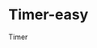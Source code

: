 # Timer-easy
Timer
<!DOCTYPE html>
<html lang="ja">
    <head>
        <meta charset="utf-8">
        <title>タイマー</title>
    </head>
<body>
    <div id="timer"></div>
    <script language="javascript">
        document.addEventListener('DOMContentLoaded',function(){},false);
        var Timer=function(sst,set,em,opd){
            this.sst=sst;
            this.set=set;
            this.em='終了！';
            this.opd='timer';
            //document.write(this.sst,this.set,this.em,this.opd);
        };
        
        //Timer.prototype.countDown=function(){}
        function calculateTime() {
            var sst = new Date(this.sst);  // セール開始日時
            var set = new Date(this.set);  // セール終了日時
 
            // タイマーを表示する対象要素
            var countDownTimer = document.getElementById(this.opd);
 
            var em = this.em;  // セール終了時のメッセージ
            var ctCD;  // 現在時刻
            var ust;  // 開始時刻までの残り時間
            var uft;  // 終了時刻までの残り時間
            var oneDay = 24 * 60 * 60 * 1000;  // 一日をミリ秒で表現した数値
            var d = 0;  // 日
            var h = 0;  // 時
            var m = 0;  // 分
            var s = 0;  // 秒

        //function calculateTime() {
            ctCD = new Date();
            var c=ctCD.getTime();
            var a=sst.getTime();
            var b=set.getTime();
            ust = a - c;
            uft = b - c;
            var us=Math.abs(ust);
            var uf=Math.abs(uft);
 
            if (c < a) {
                d = Math.floor(us / oneDay);
                h = Math.floor((us % oneDay) / (60 * 60 * 1000));
                m = Math.floor((us % oneDay) / (60 * 1000)) % 60;
                s = Math.floor((us % oneDay) / 1000) % 60 % 60;
            } else {
                d = Math.floor(uf / oneDay);
                h = Math.floor((uf % oneDay) / (60 * 60 * 1000));
                m = Math.floor((uf % oneDay) / (60 * 1000)) % 60;
                s = Math.floor((uf % oneDay) / 1000) % 60 % 60;
            }
            if (c < a) {
                countDownTimer.innerHTML='開始まで'+ d + '日' + h + '時間' + m + '分' + s + '秒';
            } else if (c >= a && c <= b) {
                countDownTimer.innerHTML='あと' + d + '日' + h + '時間' + m + '分' + s + '秒' + 'で終了';
            } else {
                countDownTimer.innerHTML =em;
            }

            //showTime();
        }

        //function showTime() {
          //  if (c < a) {
            //    countDownTimer.innerHTML='開始まで'+ d + '日' + h + '時間' + m + '分' + s + '秒';
            //} else if (c >= a && c <= b) {
              //  countDownTimer.innerHTML='あと' + d + '日' + h + '時間' + m + '分' + s + '秒' + 'で終了';
            //} else {
              //  countDownTimer.innerHTML =em;
            //}
        //}

        setInterval('calculateTime()', 1000);
        var myTimer=Timer('2021/9/5 6:00:00', '2021/9/5 8:00:00',  '終了！', 'timer');
        myTimer.countDown();
    </script>
</body>
</html>
